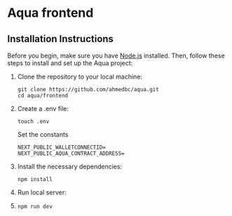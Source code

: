 # Aqua frontend

## Installation Instructions

Before you begin, make sure you have [Node.js](https://nodejs.org/) installed. Then, follow these steps to install and set up the Aqua project:

1. Clone the repository to your local machine:
   ```
   git clone https://github.com/ahmedbc/aqua.git
   cd aqua/frontend
   ```

2. Create a .env file:
    ```
    touch .env
    ```
    Set the constants
    ```
    NEXT_PUBLIC_WALLETCONNECTID=
    NEXT_PUBLIC_AQUA_CONTRACT_ADDRESS=
    ```

3. Install the necessary dependencies:
   ```
   npm install
   ```

4. Run local server:
5. ```
   npm run dev
   ```

